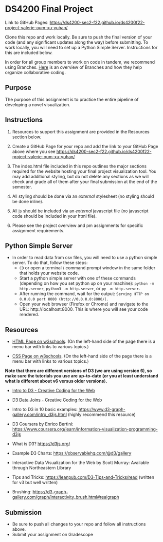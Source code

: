 # DS4200 Final Project

Link to GitHub Pages: https://ds4200-sec2-f22.github.io/ds4200f22-project-valerie-oum-xu-yuhan/

Clone this repo and work locally. Be sure to push the final version of your code (and any significant updates along the way) before submitting. To work locally, you will need to set up a Python Simple Server. Instructions for this are included below.  

In order for all group members to work on code in tandem, we recommend using Branches. [Here](https://thenewstack.io/dont-mess-with-the-master-working-with-branches-in-git-and-github/) is an overview of Branches and how they help organize collaborative coding.   

## Purpose

The purpose of this assignment is to practice the entire pipeline of developing a novel visualization.   

## Instructions

1. Resources to support this assignment are provided in the Resources section below.  

1. Create a GitHub Page for your repo and add the link to your GitHub Page above where you see https://ds4200-sec2-f22.github.io/ds4200f22-project-valerie-oum-xu-yuhan/

1. The index.html file included in this repo outlines the major sections required for the website hosting your final project visualization tool. You may add additional styling, but do not delete any sections as we will check and grade all of them after your final submission at the end of the semester. 

1. All styling should be done via an *external* stylesheet (no styling should be done inline). 

1. All js should be included via an *external* javascript file (no javascript code should be included in your html file).   

1. Please see the project overview and pm assignments for specific assignment requirements. 

## Python Simple Server

- In order to read data from csv files, you will need to use a python simple server. To do that, follow these steps:
  - `CD` or open a terminal / command prompt window in the same folder that holds your website code.
  - Start a python simple server with one of these commands (depending on how you set python up on your machine): `python -m http.server`, `python3 -m http.server`, or `py -m http.server`. 
  - After running the command, wait for the output: `Serving HTTP on 0.0.0.0 port 8000 (http://0.0.0.0:8000/)`.
  - Open your web browser (Firefox or Chrome) and navigate to the URL: http://localhost:8000. This is where you will see your code rendered. 

## Resources 

* [HTML Page on w3schools](https://www.w3schools.com/html/default.asp). (On the left-hand side of the page there is a menu bar with links to various topics.) 

* [CSS Page on w3schools](https://www.w3schools.com/css/default.asp). (On the left-hand side of the page there is a menu bar with links to various topics.) 

**Note that there are different versions of D3 (we are using version 6), so make sure the tutorials you use are up-to-date (or you at least understand what is different about v6 versus older versions).**

* [Intro to D3 - Creative Coding for the Web](https://www.fluidencodings.com/teaching-materials/cc-for-the-web/v1/page.php?pid=svg)

* [D3 Data Joins - Creative Coding for the Web](https://www.fluidencodings.com/teaching-materials/cc-for-the-web/v1/page.php?pid=data-joins) 

* Intro to D3 in 10 basic examples: https://www.d3-graph-gallery.com/intro_d3js.html (highly recommend this resource)

* D3 Coursera by Enrico Bertini: https://www.coursera.org/learn/information-visualization-programming-d3js

* What is D3? https://d3js.org/

* Example D3 Charts: https://observablehq.com/@d3/gallery

* Interactive Data Visualization for the Web by Scott Murray: Available through Northeastern Library

* Tips and Tricks: https://leanpub.com/D3-Tips-and-Tricks/read (written for v3 but well written)

* Brushing: https://d3-graph-gallery.com/graph/interactivity_brush.html#realgraph 

## Submission

* Be sure to push all changes to your repo and follow all instructions above. 
* Submit your assignment on Gradescope  
